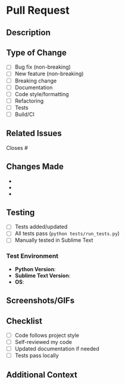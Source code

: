 # Pull Request

## Description
<!-- Provide a clear and concise description of your changes -->

## Type of Change
- [ ] Bug fix (non-breaking)
- [ ] New feature (non-breaking)
- [ ] Breaking change
- [ ] Documentation
- [ ] Code style/formatting
- [ ] Refactoring
- [ ] Tests
- [ ] Build/CI

## Related Issues
<!-- Link to related issues, e.g., Fixes #123, Relates to #456 -->
Closes #

## Changes Made
<!-- List the main changes made in this PR -->
-
-
-

## Testing
- [ ] Tests added/updated
- [ ] All tests pass (`python tests/run_tests.py`)
- [ ] Manually tested in Sublime Text

### Test Environment
- **Python Version**:
- **Sublime Text Version**:
- **OS**:

## Screenshots/GIFs
<!-- If applicable, add screenshots or GIFs to demonstrate the changes -->

## Checklist
- [ ] Code follows project style
- [ ] Self-reviewed my code
- [ ] Updated documentation if needed
- [ ] Tests pass locally

## Additional Context
<!-- Add any other context about the PR here -->
